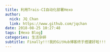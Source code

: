 ```yaml
---
title: 利用Trais-CI自动化部署Hexo
author: 
  nick: JQ_Chan
  link: https://www.github.com/jqchan
date: 2018-08-25 10:27:48
tags: [Hexo Blog]
categories: 生活杂碎
subtitle: Finally!!!我的GitHub博客终于搭建好啦!!!
---
```

